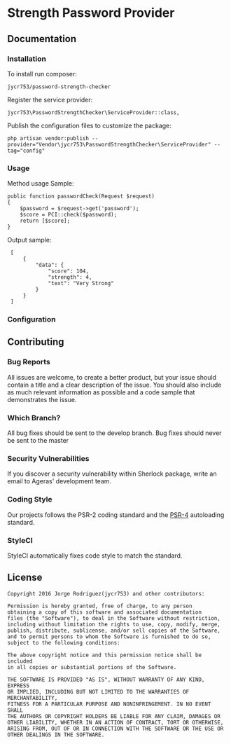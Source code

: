 # Strength Password Provider

## Documentation
### Installation
To install run composer: 

    jycr753/password-strength-checker

Register the service provider: 

    jycr753\PasswordStrengthChecker\ServiceProvider::class,
    
Publish the configuration files to customize the package:

    php artisan vendor:publish --provider="Vendor\jycr753\PasswordStrengthChecker\ServiceProvider" --tag="config"
    
### Usage

Method usage Sample:
 
    public function passwordCheck(Request $request)
    {
        $password = $request->get('password');
        $score = PCI::check($password);
        return [$score];
    }
 
 Output sample:
 
     [
         {
             "data": {
                 "score": 104,
                 "strength": 4,
                 "text": "Very Strong"
             }
         }
     ]

### Configuration

## Contributing

### Bug Reports
All issues are welcome, to create a better product, but your issue should contain a title and a clear description of the issue. You should also include as much relevant information as possible and a code sample that demonstrates the issue.

### Which Branch?
All bug fixes should be sent to the develop branch. Bug fixes should never be sent to the master

### Security Vulnerabilities
If you discover a security vulnerability within Sherlock package, write an email to Ageras' development team.

### Coding Style
Our projects follows the PSR-2 coding standard and the [PSR-4](https://github.com/php-fig/fig-standards/blob/master/accepted/PSR-4-autoloader.md) autoloading standard.

### StyleCI
 StyleCI automatically fixes code style to match the standard.

## License

	Copyright 2016 Jorge Rodriguez(jycr753) and other contributors:
	
	Permission is hereby granted, free of charge, to any person 
	obtaining a copy of this software and associated documentation 
	files (the "Software"), to deal in the Software without restriction, 
	including without limitation the rights to use, copy, modify, merge,
	publish, distribute, sublicense, and/or sell copies of the Software, 
	and to permit persons to whom the Software is furnished to do so, 
	subject to the following conditions:
	
	The above copyright notice and this permission notice shall be included 
	in all copies or substantial portions of the Software.
	
	THE SOFTWARE IS PROVIDED "AS IS", WITHOUT WARRANTY OF ANY KIND, EXPRESS 
	OR IMPLIED, INCLUDING BUT NOT LIMITED TO THE WARRANTIES OF MERCHANTABILITY, 
	FITNESS FOR A PARTICULAR PURPOSE AND NONINFRINGEMENT. IN NO EVENT SHALL 
	THE AUTHORS OR COPYRIGHT HOLDERS BE LIABLE FOR ANY CLAIM, DAMAGES OR 
	OTHER LIABILITY, WHETHER IN AN ACTION OF CONTRACT, TORT OR OTHERWISE, 
	ARISING FROM, OUT OF OR IN CONNECTION WITH THE SOFTWARE OR THE USE OR 
	OTHER DEALINGS IN THE SOFTWARE.